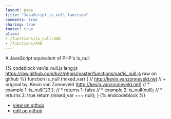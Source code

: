 ```yaml
---
layout: page
title: "JavaScript is_null function"
comments: true
sharing: true
footer: true
alias:
- /functions/is_null:448
- /functions/448
---
```

A JavaScript equivalent of PHP's is_null

{% codeblock var/is_null.js lang:js https://raw.github.com/kvz/phpjs/master/functions/var/is_null.js raw on github %}
function is_null (mixed_var) {
    // http://kevin.vanzonneveld.net
    // +   original by: Kevin van Zonneveld (http://kevin.vanzonneveld.net)
    // *     example 1: is_null('23');
    // *     returns 1: false
    // *     example 2: is_null(null);
    // *     returns 2: true
    return (mixed_var === null);
}
{% endcodeblock %}

 - [view on github](https://github.com/kvz/phpjs/blob/master/functions/var/is_null.js)
 - [edit on github](https://github.com/kvz/phpjs/edit/master/functions/var/is_null.js)
